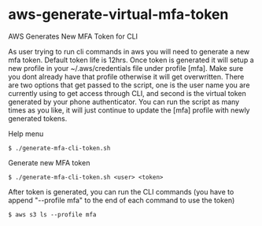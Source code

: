 # aws-generate-virtual-mfa-token 
AWS Generates New MFA Token for CLI

As user trying to run cli commands in aws you will need to generate a new mfa token. Default token life is 12hrs. Once token is generated it will setup a new profile in your ~/.aws/credentials file under profile [mfa]. Make sure you dont already have that profile otherwise it will get overwritten. There are two options that get passed to the script, one is the user name you are currently using to get access through CLI, and second is the virtual token generated by your phone authenticator. You can run the script as many times as you like, it will just continue to update the [mfa] profile with newly generated tokens.

Help menu

    $ ./generate-mfa-cli-token.sh

Generate new MFA token

    $ ./generate-mfa-cli-token.sh <user> <token>

After token is generated, you can run the CLI commands (you have to append "--profile mfa" to the end of each command to use the token)

    $ aws s3 ls --profile mfa
